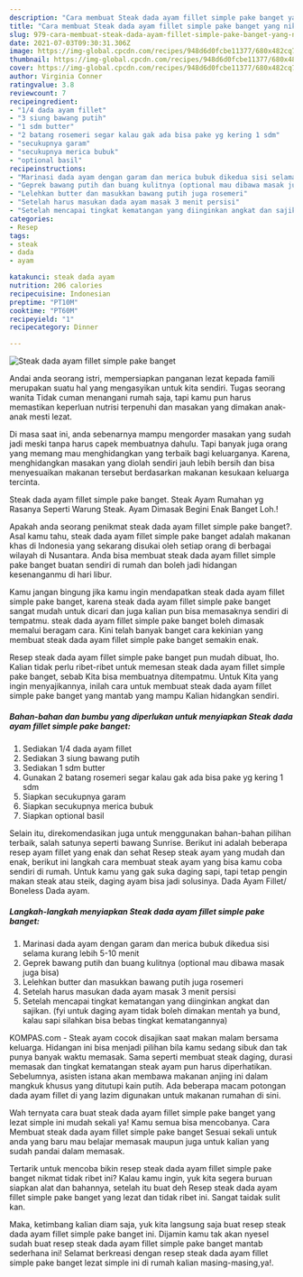 ```yaml
---
description: "Cara membuat Steak dada ayam fillet simple pake banget yang nikmat dan Mudah Dibuat"
title: "Cara membuat Steak dada ayam fillet simple pake banget yang nikmat dan Mudah Dibuat"
slug: 979-cara-membuat-steak-dada-ayam-fillet-simple-pake-banget-yang-nikmat-dan-mudah-dibuat
date: 2021-07-03T09:30:31.306Z
image: https://img-global.cpcdn.com/recipes/948d6d0fcbe11377/680x482cq70/steak-dada-ayam-fillet-simple-pake-banget-foto-resep-utama.jpg
thumbnail: https://img-global.cpcdn.com/recipes/948d6d0fcbe11377/680x482cq70/steak-dada-ayam-fillet-simple-pake-banget-foto-resep-utama.jpg
cover: https://img-global.cpcdn.com/recipes/948d6d0fcbe11377/680x482cq70/steak-dada-ayam-fillet-simple-pake-banget-foto-resep-utama.jpg
author: Virginia Conner
ratingvalue: 3.8
reviewcount: 7
recipeingredient:
- "1/4 dada ayam fillet"
- "3 siung bawang putih"
- "1 sdm butter"
- "2 batang rosemeri segar kalau gak ada bisa pake yg kering 1 sdm"
- "secukupnya garam"
- "secukupnya merica bubuk"
- "optional basil"
recipeinstructions:
- "Marinasi dada ayam dengan garam dan merica bubuk dikedua sisi selama kurang lebih 5-10 menit"
- "Geprek bawang putih dan buang kulitnya (optional mau dibawa masak juga bisa)"
- "Lelehkan butter dan masukkan bawang putih juga rosemeri"
- "Setelah harus masukan dada ayam masak 3 menit persisi"
- "Setelah mencapai tingkat kematangan yang diinginkan angkat dan sajikan. (fyi untuk daging ayam tidak boleh dimakan mentah ya bund, kalau sapi silahkan bisa bebas tingkat kematangannya)"
categories:
- Resep
tags:
- steak
- dada
- ayam

katakunci: steak dada ayam 
nutrition: 206 calories
recipecuisine: Indonesian
preptime: "PT10M"
cooktime: "PT60M"
recipeyield: "1"
recipecategory: Dinner

---
```



![Steak dada ayam fillet simple pake banget](https://img-global.cpcdn.com/recipes/948d6d0fcbe11377/680x482cq70/steak-dada-ayam-fillet-simple-pake-banget-foto-resep-utama.jpg)

Andai anda seorang istri, mempersiapkan panganan lezat kepada famili merupakan suatu hal yang mengasyikan untuk kita sendiri. Tugas seorang  wanita Tidak cuman menangani rumah saja, tapi kamu pun harus memastikan keperluan nutrisi terpenuhi dan masakan yang dimakan anak-anak mesti lezat.

Di masa  saat ini, anda sebenarnya mampu mengorder masakan yang sudah jadi meski tanpa harus capek membuatnya dahulu. Tapi banyak juga orang yang memang mau menghidangkan yang terbaik bagi keluarganya. Karena, menghidangkan masakan yang diolah sendiri jauh lebih bersih dan bisa menyesuaikan makanan tersebut berdasarkan makanan kesukaan keluarga tercinta. 

Steak dada ayam fillet simple pake banget. Steak Ayam Rumahan yg Rasanya Seperti Warung Steak. Ayam Dimasak Begini Enak Banget Loh.!

Apakah anda seorang penikmat steak dada ayam fillet simple pake banget?. Asal kamu tahu, steak dada ayam fillet simple pake banget adalah makanan khas di Indonesia yang sekarang disukai oleh setiap orang di berbagai wilayah di Nusantara. Anda bisa membuat steak dada ayam fillet simple pake banget buatan sendiri di rumah dan boleh jadi hidangan kesenanganmu di hari libur.

Kamu jangan bingung jika kamu ingin mendapatkan steak dada ayam fillet simple pake banget, karena steak dada ayam fillet simple pake banget sangat mudah untuk dicari dan juga kalian pun bisa memasaknya sendiri di tempatmu. steak dada ayam fillet simple pake banget boleh dimasak memalui beragam cara. Kini telah banyak banget cara kekinian yang membuat steak dada ayam fillet simple pake banget semakin enak.

Resep steak dada ayam fillet simple pake banget pun mudah dibuat, lho. Kalian tidak perlu ribet-ribet untuk memesan steak dada ayam fillet simple pake banget, sebab Kita bisa membuatnya ditempatmu. Untuk Kita yang ingin menyajikannya, inilah cara untuk membuat steak dada ayam fillet simple pake banget yang mantab yang mampu Kalian hidangkan sendiri.

<!--inarticleads1-->

##### Bahan-bahan dan bumbu yang diperlukan untuk menyiapkan Steak dada ayam fillet simple pake banget:

1. Sediakan 1/4 dada ayam fillet
1. Sediakan 3 siung bawang putih
1. Sediakan 1 sdm butter
1. Gunakan 2 batang rosemeri segar kalau gak ada bisa pake yg kering 1 sdm
1. Siapkan secukupnya garam
1. Siapkan secukupnya merica bubuk
1. Siapkan optional basil


Selain itu, direkomendasikan juga untuk menggunakan bahan-bahan pilihan terbaik, salah satunya seperti bawang Sunrise. Berikut ini adalah beberapa resep ayam fillet yang enak dan sehat Resep steak ayam yang mudah dan enak, berikut ini langkah cara membuat steak ayam yang bisa kamu coba sendiri di rumah. Untuk kamu yang gak suka daging sapi, tapi tetap pengin makan steak atau steik, daging ayam bisa jadi solusinya. Dada Ayam Fillet/ Boneless Dada ayam. 

<!--inarticleads2-->

##### Langkah-langkah menyiapkan Steak dada ayam fillet simple pake banget:

1. Marinasi dada ayam dengan garam dan merica bubuk dikedua sisi selama kurang lebih 5-10 menit
1. Geprek bawang putih dan buang kulitnya (optional mau dibawa masak juga bisa)
1. Lelehkan butter dan masukkan bawang putih juga rosemeri
1. Setelah harus masukan dada ayam masak 3 menit persisi
1. Setelah mencapai tingkat kematangan yang diinginkan angkat dan sajikan. (fyi untuk daging ayam tidak boleh dimakan mentah ya bund, kalau sapi silahkan bisa bebas tingkat kematangannya)


KOMPAS.com - Steak ayam cocok disajikan saat makan malam bersama keluarga. Hidangan ini bisa menjadi pilihan bila kamu sedang sibuk dan tak punya banyak waktu memasak. Sama seperti membuat steak daging, durasi memasak dan tingkat kematangan steak ayam pun harus diperhatikan. Sebelumnya, asisten istana akan membawa makanan anjing ini dalam mangkuk khusus yang ditutupi kain putih. Ada beberapa macam potongan dada ayam fillet di yang lazim digunakan untuk makanan rumahan di sini. 

Wah ternyata cara buat steak dada ayam fillet simple pake banget yang lezat simple ini mudah sekali ya! Kamu semua bisa mencobanya. Cara Membuat steak dada ayam fillet simple pake banget Sesuai sekali untuk anda yang baru mau belajar memasak maupun juga untuk kalian yang sudah pandai dalam memasak.

Tertarik untuk mencoba bikin resep steak dada ayam fillet simple pake banget nikmat tidak ribet ini? Kalau kamu ingin, yuk kita segera buruan siapkan alat dan bahannya, setelah itu buat deh Resep steak dada ayam fillet simple pake banget yang lezat dan tidak ribet ini. Sangat taidak sulit kan. 

Maka, ketimbang kalian diam saja, yuk kita langsung saja buat resep steak dada ayam fillet simple pake banget ini. Dijamin kamu tak akan nyesel sudah buat resep steak dada ayam fillet simple pake banget mantab sederhana ini! Selamat berkreasi dengan resep steak dada ayam fillet simple pake banget lezat simple ini di rumah kalian masing-masing,ya!.

